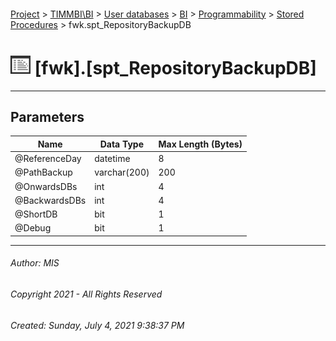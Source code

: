 #### 

[Project](../../../../../index.md) > [TIMMBI\\BI](../../../../index.md) > [User databases](../../../index.md) > [BI](../../index.md) > [Programmability](../index.md) > [Stored Procedures](Stored_Procedures.md) > fwk.spt_RepositoryBackupDB

# ![Stored Procedures](../../../../../Images/StoredProcedure32.png) [fwk].[spt_RepositoryBackupDB]

---

## <a name="#parameters"></a>Parameters

| Name | Data Type | Max Length (Bytes) |
|---|---|---|
| @ReferenceDay | datetime | 8 |
| @PathBackup | varchar(200) | 200 |
| @OnwardsDBs | int | 4 |
| @BackwardsDBs | int | 4 |
| @ShortDB | bit | 1 |
| @Debug | bit | 1 |


---

###### Author:  MIS

###### Copyright 2021 - All Rights Reserved

###### Created: Sunday, July 4, 2021 9:38:37 PM

